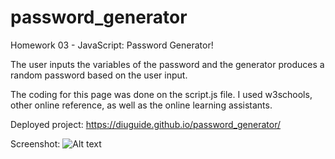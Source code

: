 # password_generator
Homework 03 - JavaScript:  Password Generator!

The user inputs the variables of the password and the generator produces a random password based on the user input.

The coding for this page was done on the script.js file.  I used w3schools, other online reference, as well as the online learning assistants.  

Deployed project: https://diuguide.github.io/password_generator/

Screenshot: ![Alt text](/images/screenpassgen.png "Screenshot")
